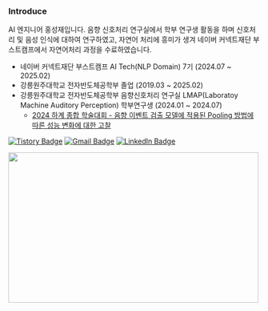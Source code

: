 ### Introduce
AI 엔지니어 홍성재입니다.
음향 신호처리 연구실에서 학부 연구생 활동을 하며 신호처리 및 음성 인식에 대하여 연구하였고, 자연어 처리에 흥미가 생겨 네이버 커넥트재단 부스트캠프에서 자연어처리 과정을 수료하였습니다.

- 네이버 커넥트재단 부스트캠프 AI Tech(NLP Domain) 7기 (2024.07 ~ 2025.02)
- 강릉원주대학교 전자반도체공학부 졸업 (2019.03 ~ 2025.02)
- 강릉원주대학교 전자반도체공학부 음향신호처리 연구실 LMAP(Laboratoy Machine Auditory Perception) 학부연구생 (2024.01 ~ 2024.07)
  - [2024 하계 종합 학술대회 - 음향 이벤트 검출 모델에 적용된 Pooling 방법에 따른 성능 변화에 대한 고찰](https://www.dbpia.co.kr/journal/articleDetail?nodeId=NODE11891062)
 

[![Tistory Badge](https://img.shields.io/badge/Tistory-000000?style=flat-square&logo=Tistory&logoColor=white&link=https://dailyreord.tistory.com/m/)](https://dailyreord.tistory.com/m/)
[![Gmail Badge](https://img.shields.io/badge/Gmail-d14836?style=flat-square&logo=Gmail&logoColor=white&link=mailto:ghdtjdwo5@gmail.com)](mailto:ghdtjdwo5@gmail.com)
[![LinkedIn Badge](https://img.shields.io/badge/LinkedIn-0A66C2?style=flat-square&logo=LinkedIn&logoColor=white&link=https://www.linkedin.com/in/%EC%84%B1%EC%9E%AC-%ED%99%8D-0769282b8/)](https://www.linkedin.com/in/%EC%84%B1%EC%9E%AC-%ED%99%8D-0769282b8/)


<a href="https://github.com/devxb/gitanimals">
<img
  src="https://render.gitanimals.org/farms/koreannn"
  width="500"
  height="300"
/>
</a>

  


<!--
**koreannn/koreannn** is a ✨ _special_ ✨ repository because its `README.md` (this file) appears on your GitHub profile.

Here are some ideas to get you started:

- 🔭 I’m currently working on ...
- 🌱 I’m currently learning ...
- 👯 I’m looking to collaborate on ...
- 🤔 I’m looking for help with ...
- 💬 Ask me about ...
- 📫 How to reach me: ...
- 😄 Pronouns: ...
- ⚡ Fun fact: ...
-->
